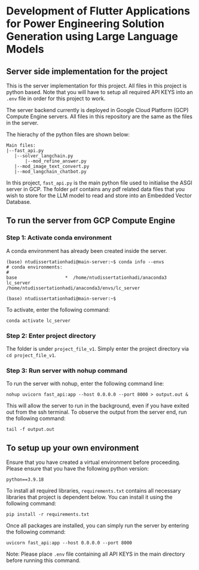 # Development of Flutter Applications for Power Engineering Solution Generation using Large Language Models
## Server side implementation for the project 
This is the server implementation for this project. All files in this project is python based. Note that you will have to setup all required API KEYS into an `.env` file in order for this project to work.

The server backend currently is deployed in Google Cloud Platform (GCP) Compute Engine servers. All files in this repository are the same as the files in the server.

The hierachy of the python files are shown below:
```
Main files:
|--fast_api.py
   |--solver_langchain.py
  	   |--mod_refine_answer.py
   |--mod_image_text_convert.py
   |--mod_langchain_chatbot.py
```
In this project, `fast_api.py` is the main python file used to initialise the ASGI server in GCP. The folder `pdf` contains any pdf related data files that you wish to store for the LLM model to read and store into an Embedded Vector Database.

## To run the server from GCP Compute Engine
### Step 1: Activate conda environment
A conda environment has already been created inside the server.

```
(base) ntudissertationhadi@main-server:~$ conda info --envs
# conda environments:
#
base                  *  /home/ntudissertationhadi/anaconda3
lc_server                /home/ntudissertationhadi/anaconda3/envs/lc_server

(base) ntudissertationhadi@main-server:~$ 
```

To activate, enter the following command:
```
conda activate lc_server
```

### Step 2: Enter project directory
The folder is under `project_file_v1`. Simply enter the project directory via `cd project_file_v1`.
### Step 3: Run server with nohup command
To run the server with nohup, enter the following command line:
```
nohup uvicorn fast_api:app --host 0.0.0.0 --port 8000 > output.out &
```
This will allow the server to run in the background, even if you have exited out from the ssh terminal. To observe the output from the server end, run the following command:
```
tail -f output.out
```

## To setup up your own environment

Ensure that you have created a virtual environment before proceeding.
Please ensure that you have the following python version:
```
python==3.9.18
```
To install all required libraries, `requirements.txt` contains all necessary libraries that project is dependent below. You can install it using the following command:
```
pip install -r requirements.txt
```

Once all packages are installed, you can simply run the server by entering the following command:

```
uvicorn fast_api:app --host 0.0.0.0 --port 8000
```

Note: Please place `.env` file containing all API KEYS in the main directory before running this command.